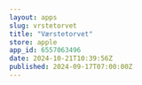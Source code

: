 ```yaml
---
layout: apps
slug: vrstetorvet
title: "Værstetorvet"
store: apple
app_id: 6557063496
date: 2024-10-21T10:39:56Z
published: 2024-09-17T07:00:00Z
---
```


